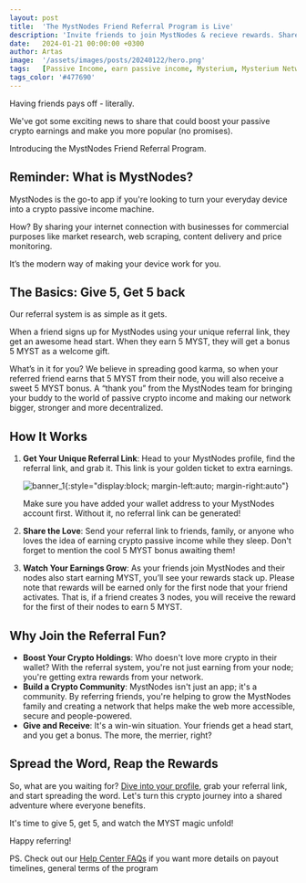```yaml
---
layout: post
title:  'The MystNodes Friend Referral Program is Live'
description: 'Invite friends to join MystNodes & recieve rewards. Share your unique link & earn bonus MYST when your friends start earning in the network.'
date:   2024-01-21 00:00:00 +0300
author: Artas
image:  '/assets/images/posts/20240122/hero.png'
tags:   [Passive Income, earn passive income, Mysterium, Mysterium Network, MystNodes, Node Runner]
tags_color: '#477690'
---
```


Having friends pays off - literally.

We've got some exciting news to share that could boost your passive crypto earnings and make you more popular (no promises).

Introducing the MystNodes Friend Referral Program.

## Reminder: What is MystNodes?

MystNodes is the go-to app if you're looking to turn your everyday device into a crypto passive income machine.

How? By sharing your internet connection with businesses for commercial purposes like market research, web scraping, content delivery and price monitoring.

It’s the modern way of making your device work for you.

## The Basics: Give 5, Get 5 back

Our referral system is as simple as it gets.

When a friend signs up for MystNodes using your unique referral link, they get an awesome head start. When they earn 5 MYST, they will get a bonus 5 MYST as a welcome gift.

What’s in it for you? We believe in spreading good karma, so when your referred friend earns that 5 MYST from their node, you will also receive a sweet 5 MYST bonus. A “thank you” from the MystNodes team for bringing your buddy to the world of passive crypto income and making our network bigger, stronger and more decentralized.

## How It Works

1. **Get Your Unique Referral Link**: Head to your MystNodes profile, find the referral link, and grab it. This link is your golden ticket to extra earnings.
    
    ![banner_1]({{site.baseurl}}/assets/images/posts/20240122/mystnodes.png){:style="display:block; margin-left:auto; margin-right:auto"}
    
    Make sure you have added your wallet address to your MystNodes account first. Without it, no referral link can be generated!

2. **Share the Love**: Send your referral link to friends, family, or anyone who loves the idea of earning crypto passive income while they sleep. Don't forget to mention the cool 5 MYST bonus awaiting them!
3. **Watch Your Earnings Grow**: As your friends join MystNodes and their nodes also start earning MYST, you’ll see your rewards stack up. Please note that rewards will be earned only for the first node that your friend activates. That is, if a friend creates 3 nodes, you will receive the reward for the first of their nodes to earn 5 MYST.

## Why Join the Referral Fun?

- **Boost Your Crypto Holdings**: Who doesn't love more crypto in their wallet? With the referral system, you're not just earning from your node; you're getting extra rewards from your network.
- **Build a Crypto Community**: MystNodes isn't just an app; it's a community. By referring friends, you're helping to grow the MystNodes family and creating a network that helps make the web more accessible, secure and people-powered.
- **Give and Receive**: It's a win-win situation. Your friends get a head start, and you get a bonus. The more, the merrier, right?

## Spread the Word, Reap the Rewards

So, what are you waiting for? [Dive into your profile](https://mystnodes.com/me), grab your referral link, and start spreading the word. Let's turn this crypto journey into a shared adventure where everyone benefits.

It's time to give 5, get 5, and watch the MYST magic unfold!

Happy referring!

PS. Check out our [Help Center FAQs](https://help.mystnodes.com/en/articles/8836815-how-does-the-friend-referral-system-work) if you want more details on payout timelines, general terms of the program
